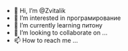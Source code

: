 - 👋 Hi, I’m @Zvitalik
- 👀 I’m interested in  програмирование
- 🌱 I’m currently learning  питону
- 💞️ I’m looking to collaborate on ...
- 📫 How to reach me ...

<!---
Zvitalik/Zvitalik is a ✨ special ✨ repository because its `README.md` (this file) appears on your GitHub profile.
You can click the Preview link to take a look at your changes.
--->
